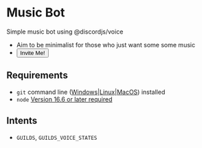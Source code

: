 # Music Bot
Simple music bot using @discordjs/voice
- Aim to be minimalist for those who just want some some music
-  <button type="button" onclick="https://discord.com/api/oauth2/authorize?client_id=878533448220946432&scope=applications.commands+bot&permissions=3145728">Invite Me!</button>

## Requirements

- `git` command line ([Windows](https://git-scm.com/download/win)|[Linux](https://git-scm.com/book/en/v2/Getting-Started-Installing-Git)|[MacOS](https://git-scm.com/download/mac)) installed
 - `node` [Version 16.6 or later required](https://nodejs.org)

## Intents
- `GUILDS`, `GUILDS_VOICE_STATES`